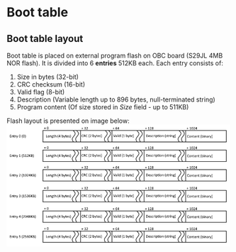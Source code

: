 # Boot table 

## Boot table layout
Boot table is placed on external program flash on OBC board (S29JL 4MB NOR flash). It is divided into 6 **entries** 512KB each. Each entry consists of:
 1. Size in bytes (32-bit)
 2. CRC checksum (16-bit)
 3. Valid flag (8-bit)
 4. Description (Variable length up to 896 bytes, null-terminated string)
 5. Program content (Of size stored in *Size* field - up to 511KB)
 
Flash layout is presented on image below:
![Program flash layout](boot_table.png)